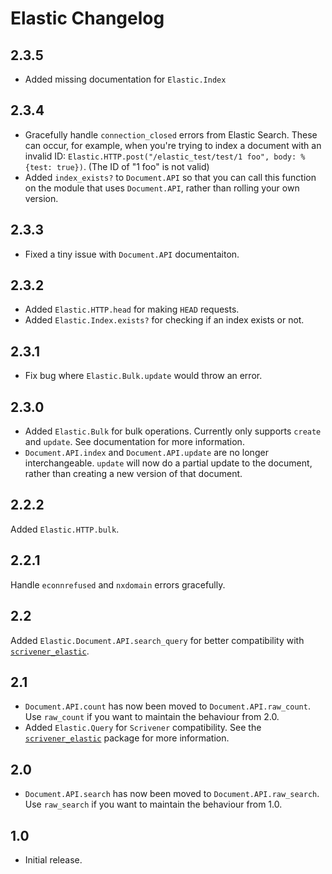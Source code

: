 # Elastic Changelog

## 2.3.5

* Added missing documentation for `Elastic.Index`

## 2.3.4

* Gracefully handle `connection_closed` errors from Elastic Search. These can occur, for example, when you're trying to index a document with an invalid ID: `Elastic.HTTP.post("/elastic_test/test/1 foo", body: %{test: true})`. (The ID of "1 foo" is not valid)
* Added `index_exists?` to `Document.API` so that you can call this function on the module that uses `Document.API`, rather than rolling your own version.

## 2.3.3

* Fixed a tiny issue with `Document.API` documentaiton.

## 2.3.2

* Added `Elastic.HTTP.head` for making `HEAD` requests.
* Added `Elastic.Index.exists?` for checking if an index exists or not.

## 2.3.1

* Fix bug where `Elastic.Bulk.update` would throw an error.

## 2.3.0

* Added `Elastic.Bulk` for bulk operations. Currently only supports `create` and `update`. See documentation for more information.
* `Document.API.index` and `Document.API.update` are no longer interchangeable. `update` will now do a partial update to the document, rather than creating a new version of that document.

## 2.2.2

Added `Elastic.HTTP.bulk`.

## 2.2.1

Handle `econnrefused` and `nxdomain` errors gracefully.

## 2.2

Added `Elastic.Document.API.search_query` for better compatibility with [`scrivener_elastic`](https://github.com/radar/scrivener_elastic).

## 2.1

* `Document.API.count` has now been moved to `Document.API.raw_count`. Use `raw_count` if you want to maintain the behaviour from 2.0.
* Added `Elastic.Query` for `Scrivener` compatibility. See the [`scrivener_elastic`](https://github.com/radar/scrivener_elastic) package for more information.

## 2.0

* `Document.API.search` has now been moved to `Document.API.raw_search`. Use `raw_search` if you want to maintain the behaviour from 1.0.

## 1.0

* Initial release.
